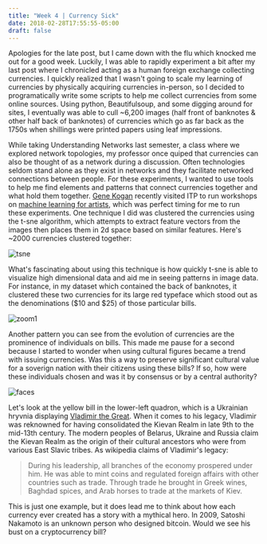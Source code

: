 ```yaml
---
title: "Week 4 | Currency Sick"
date: 2018-02-28T17:55:55-05:00
draft: false
---
```


Apologies for the late post, but I came down with the flu which knocked me out for a good week. Luckily, I was able to rapidly experiment a bit after my last post where I chronicled acting as a human foreign exchange collecting currencies. I quickly realized that I wasn't going to scale my learning of currencies by physically acquiring currencies in-person, so I decided to programatically write some scripts to help me collect currencies from some online sources. Using python, Beautifulsoup, and some digging around for sites, I eventually was able to cull ~6,200 images (half front of banknotes & other half back of banknotes) of currencies which go as far back as the 1750s when shillings were printed papers using leaf impressions. 

While taking Understanding Networks last semester, a class where we explored network topologies, my professor once quiped that currencies can also be thought of as a network during a discussion. Often technologies seldom stand alone as they exist in networks and they facilitate networked connections between people. For these experiments, I wanted to use tools to help me find elements and patterns that connect currencies together and what hold them together. [Gene Kogan](http://genekogan.com/) recently visited ITP to run workshops on [machine learning for artists](https://ml4a.github.io/), which was perfect timing for me to run these experiments. One technique I did was clustered the currencies using the t-sne algorithm, which attempts to extract feature vectors from the images then places them in 2d space based on similar features. Here's ~2000 currencies clustered together:

![tsne](/images/back.png)

What's fascinating about using this technique is how quickly t-sne is able to visualize high dimensional data and aid me in seeing patterns in image data. For instance, in my dataset which contained the back of banknotes, it clustered these two currencies for its large red typeface which stood out as the denominations ($10 and $25) of those particular bills. 

![zoom1](/images/zoom1.gif)

Another pattern you can see from the evolution of currencies are the prominence of individuals on bills. This made me pause for a second because I started to wonder when using cultural figures became a trend with issuing currencies. Was this a way to preserve significant cultural value for a soverign nation with their citizens using these bills? If so, how were these individuals chosen and was it by consensus or by a central authority? 

![faces](/images/faces_bills.png)

Let's look at the yellow bill in the lower-left quadron, which is a Ukrainian hryvnia displaying [Vladimir the Great](https://en.wikipedia.org/wiki/Vladimir_the_Great#Significance_and_legacy). When it comes to his legacy, Vladimir was reknowned for having consolidated the Kievan Realm in late 9th to the mid-13th century. The modern peoples of Belarus, Ukraine and Russia claim the Kievan Realm as the origin of their cultural ancestors who were from various East Slavic tribes. As wikipedia claims of Vladimir's legacy: 

>During his leadership, all branches of the economy prospered under him. He was able to mint coins and regulated foreign affairs with other countries such as trade. Through trade he brought in Greek wines, Baghdad spices, and Arab horses to trade at the markets of Kiev.
>

This is just one example, but it does lead me to think about how each currency ever created has a story with a mythical hero. In 2009, Satoshi Nakamoto is an unknown person who designed bitcoin. Would we see his bust on a cryptocurrency bill? 